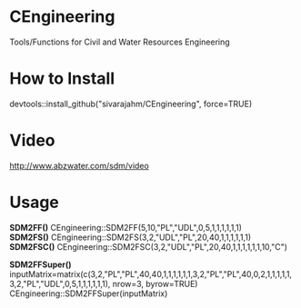 # CEngineering
Tools/Functions for Civil and Water Resources Engineering


<b><h1>How to Install</h1></b>

devtools::install_github("sivarajahm/CEngineering", force=TRUE)

<b><h1>Video</h1></b>
<a href="http://www.abzwater.com/sdm/video">http://www.abzwater.com/sdm/video</a>

<b><h1>Usage</h1></b>
<b>SDM2FF()</b>
CEngineering::SDM2FF(5,10,"PL","UDL",0,5,1,1,1,1,1,1)<br/>
<b>SDM2FS()</b>
CEngineering::SDM2FS(3,2,"UDL","PL",20,40,1,1,1,1,1,1)<br/>
<b>SDM2FSC()</b>
CEngineering::SDM2FSC(3,2,"UDL","PL",20,40,1,1,1,1,1,1,10,"C")

<b>SDM2FFSuper()</b>
inputMatrix=matrix(c(3,2,"PL","PL",40,40,1,1,1,1,1,1,3,2,"PL","PL",40,0,2,1,1,1,1,1,3,2,"PL","UDL",0,5,1,1,1,1,1,1), nrow=3, byrow=TRUE)
<br/>
CEngineering::SDM2FFSuper(inputMatrix)






